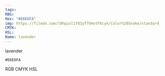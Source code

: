 ```yaml
---
tags:
RBG:
Hex: "#E6E6FA"
img: https://filedn.com/l0hpzxl1f01yT7GHxtF8cyk/Color%20Snake/standard_csv_to_svg/#E6E6FA.svg
CMYK:
HSL:
Name: lavender
---
```

lavender
```palette
#E6E6FA
```
RGB
CMYK
HSL
